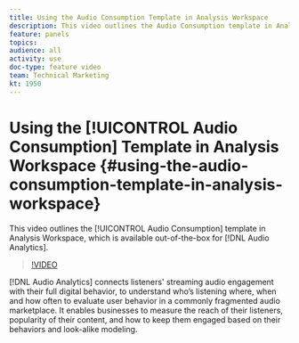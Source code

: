 ```yaml
---
title: Using the Audio Consumption Template in Analysis Workspace
description: This video outlines the Audio Consumption template in Analysis Workspace, which is available out-of-the-box for Audio Analytics.
feature: panels
topics: 
audience: all
activity: use
doc-type: feature video
team: Technical Marketing
kt: 1950
---
```


# Using the [!UICONTROL Audio Consumption] Template in Analysis Workspace {#using-the-audio-consumption-template-in-analysis-workspace}

This video outlines the [!UICONTROL Audio Consumption] template in Analysis Workspace, which is available out-of-the-box for [!DNL Audio Analytics].

>[!VIDEO](https://video.tv.adobe.com/v/23901/?quality=12)

[!DNL Audio Analytics] connects listeners' streaming audio engagement with their full digital behavior, to understand who’s listening where, when and how often to evaluate user behavior in a commonly fragmented audio marketplace. It enables businesses to measure the reach of their listeners, popularity of their content, and how to keep them engaged based on their behaviors and look-alike modeling.

